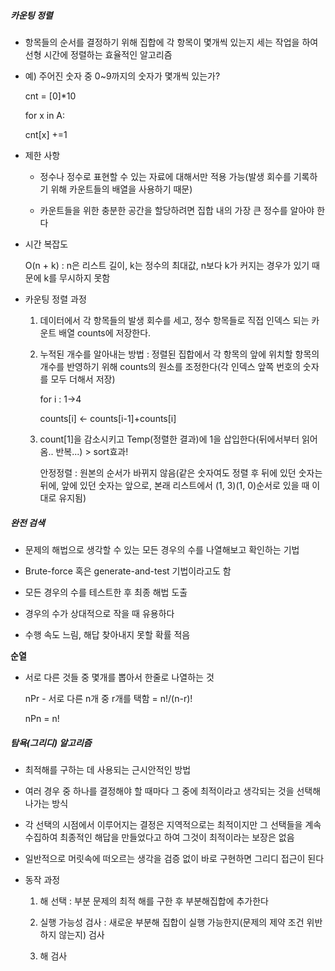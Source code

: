 ##### 카운팅 정렬

- 항목들의 순서를 결정하기 위해 집합에 각 항목이 몇개씩 있는지 세는 작업을 하여 선형 시간에 정렬하는 효율적인 알고리즘

- 예) 주어진 숫자 중 0~9까지의 숫자가 몇개씩 있는가?
  
  cnt = [0]*10
  
  for x in A:
  
     cnt[x] +=1

- 제한 사항
  
  - 정수나 정수로 표현할 수 있는 자료에 대해서만 적용 가능(발생 회수를 기록하기 위해 카운트들의 배열을 사용하기 때문)
  
  - 카운트들을 위한 충분한 공간을 할당하려면 집합 내의 가장 큰 정수를 알아야 한다

- 시간 복잡도
  
  O(n + k) : n은 리스트 길이, k는 정수의 최대값, n보다 k가 커지는 경우가 있기 때문에 k를 무시하지 못함

- 카운팅 정렬 과정
  
  1. 데이터에서 각 항목들의 발생 회수를 세고, 정수 항목들로 직접 인덱스 되는 카운트 배열 counts에 저장한다.
  
  2. 누적된 개수를 알아내는 방법 : 정렬된 집합에서 각 항목의 앞에 위치할 항목의 개수를 반영하기 위해 counts의 원소를 조정한다(각 인덱스 앞쪽 번호의 숫자를 모두 더해서 저장)
     
     for i : 1->4
     
       counts[i] <- counts[i-1]+counts[i]
  
  3. count[1]을 감소시키고 Temp(정렬한 결과)에 1을 삽입한다(뒤에서부터 읽어옴.. 반복...) > sort효과!
     
     안정정렬 : 원본의 순서가 바뀌지 않음(같은 숫자여도 정렬 후 뒤에 있던 숫자는 뒤에, 앞에 있던 숫자는 앞으로, 본래 리스트에서 (1, 3)(1, 0)순서로 있을 때 이대로 유지됨)

##### 완전 검색

- 문제의 해법으로 생각할 수 있는 모든 경우의 수를 나열해보고 확인하는 기법

- Brute-force 혹은 generate-and-test 기법이라고도 함

- 모든 경우의 수를 테스트한 후 최종 해법 도출

- 경우의 수가 상대적으로 작을 때 유용하다

- 수행 속도 느림, 해답 찾아내지 못할 확률 적음

**순열**

- 서로 다른 것들 중 몇개를 뽑아서 한줄로 나열하는 것
  
  nPr - 서로 다른 n개 중 r개를 택함 = n!/(n-r)!
  
  nPn = n!

##### 탐욕(그리디) 알고리즘

- 최적해를 구하는 데 사용되는 근시안적인 방법

- 여러 경우 중 하나를 결정해야 할 때마다 그 중에 최적이라고 생각되는 것을 선택해 나가는 방식

- 각 선택의 시점에서 이루어지는 결정은 지역적으로는 최적이지만 그 선택들을 계속 수집하여 최종적인 해답을 만들었다고 하여 그것이 최적이라는 보장은 없음

- 일반적으로 머릿속에 떠오르는 생각을 검증 없이 바로 구현하면 그리디 접근이 된다

- 동작 과정
  
  1. 해 선택 : 부분 문제의 최적 해를 구한 후 부분해집합에 추가한다
  
  2. 실행 가능성 검사 : 새로운 부분해 집합이 실행 가능한지(문제의 제약 조건 위반하지 않는지) 검사
  
  3. 해 검사
